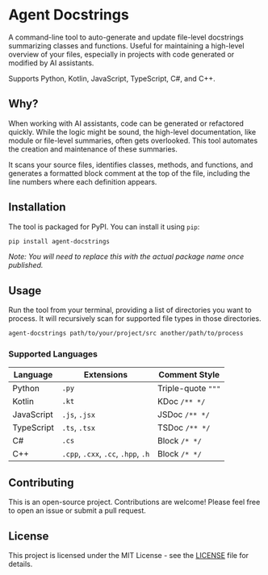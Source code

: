 # Agent Docstrings

A command-line tool to auto-generate and update file-level docstrings summarizing classes and functions. Useful for maintaining a high-level overview of your files, especially in projects with code generated or modified by AI assistants.

Supports Python, Kotlin, JavaScript, TypeScript, C#, and C++.

## Why?

When working with AI assistants, code can be generated or refactored quickly. While the logic might be sound, the high-level documentation, like module or file-level summaries, often gets overlooked. This tool automates the creation and maintenance of these summaries.

It scans your source files, identifies classes, methods, and functions, and generates a formatted block comment at the top of the file, including the line numbers where each definition appears.

## Installation

The tool is packaged for PyPI. You can install it using `pip`:

```bash
pip install agent-docstrings
```

_Note: You will need to replace this with the actual package name once published._

## Usage

Run the tool from your terminal, providing a list of directories you want to process. It will recursively scan for supported file types in those directories.

```bash
agent-docstrings path/to/your/project/src another/path/to/process
```

### Supported Languages

| Language   | Extensions                          | Comment Style      |
| ---------- | ----------------------------------- | ------------------ |
| Python     | `.py`                               | Triple-quote `"""` |
| Kotlin     | `.kt`                               | KDoc `/** */`      |
| JavaScript | `.js`, `.jsx`                       | JSDoc `/** */`     |
| TypeScript | `.ts`, `.tsx`                       | TSDoc `/** */`     |
| C#         | `.cs`                               | Block `/* */`      |
| C++        | `.cpp`, `.cxx`, `.cc`, `.hpp`, `.h` | Block `/* */`      |

## Contributing

This is an open-source project. Contributions are welcome! Please feel free to open an issue or submit a pull request.

## License

This project is licensed under the MIT License - see the [LICENSE](LICENSE) file for details.
